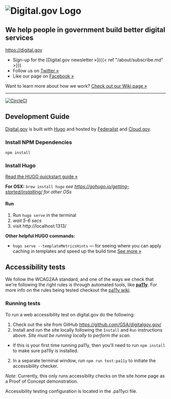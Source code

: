<h1><img src="https://demo.digital.gov/img/digitalgov-logo-black.svg" alt="Digital.gov Logo"/></h1>

## We help people in government build better digital services
https://digital.gov

- Sign-up for the [Digital.gov newsletter »]({{< ref "/about/subscribe.md" >}})
- Follow us on [Twitter »](https://twitter.com/digital_gov/)
- Like our page on [Facebook »](https://www.facebook.com/digitalgov/)

Want to learn more about how we work? [Check out our Wiki page »](https://github.com/GSA/digitalgov.gov/wiki)


---


[![CircleCI](https://circleci.com/gh/GSA/digitalgov.gov/tree/master.svg?style=svg)](https://circleci.com/gh/GSA/digitalgov.gov/tree/master)

## Development Guide

[Digital.gov](https://digital.gov/) is built with [Hugo](https://gohugo.io/) and hosted by [Federalist](https://federalist.18f.gov/) and [Cloud.gov](https://cloud.gov/).


### Install NPM Dependencies

`npm install`

### Install Hugo

[Read the HUGO quickstart guide »](https://gohugo.io/getting-started/quick-start/)

**For OSX:**
`brew install hugo`
_see https://gohugo.io/getting-started/installing/ for other OSs_

#### Run

1. Run `hugo serve` in the terminal
2. _wait 5-6 secs_
3. visit http://localhost:1313/

**Other helpful HUGO commands:**

- `hugo serve --templateMetricsHints` — for seeing where you can apply caching in templates and speed up the build time
[See more »](https://gohugo.io/commands/hugo/)


## Accessibility tests

We follow the WCAG2AA standard, and one of the ways we check that we're following the right rules is through automated tools, like [**pa11y**](https://github.com/pa11y/pa11y/). For more info on the rules being tested checkout the [pa11y wiki](https://github.com/pa11y/pa11y/wiki/HTML-CodeSniffer-Rules).

### Running tests

To run a web accessibility test on digital.gov do the following:

1. Check out the site from GitHub https://github.com/GSA/digitalgov.gov/
1. Install and run the site locally following the `Install` and `Run` instructions above. *Site must be running locally to perform the scan.*
  - If this is your first time running pa11y, then you'll need to run `npm install` to make sure pa11ly is installed.
2. In a separate terminal window, run `npm run test:pa11y` to initiate the accessibility checker.

*Note*: Currently, this only runs accessiblity checks on the site home page as a Proof of Concept demonstration.

Accessibility testing configuration is located in the .pa11yci file.
